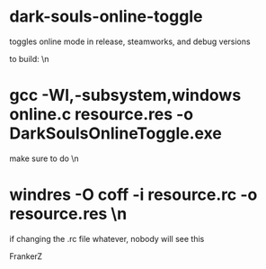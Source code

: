 # dark-souls-online-toggle

toggles online mode in release, steamworks, and debug versions

to build: \n
# gcc -Wl,-subsystem,windows online.c resource.res -o DarkSoulsOnlineToggle.exe

make sure to do \n
# windres -O coff -i resource.rc -o resource.res \n
if changing the .rc file
whatever, nobody will see this








FrankerZ
